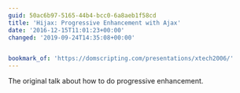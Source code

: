 ```yaml
---
guid: 50ac6b97-5165-44b4-bcc0-6a8aeb1f58cd
title: 'Hijax: Progressive Enhancement with Ajax'
date: '2016-12-15T11:01:23+00:00'
changed: '2019-09-24T14:35:08+00:00'


bookmark_of: 'https://domscripting.com/presentations/xtech2006/'
---
```



The original talk about how to do progressive enhancement.
